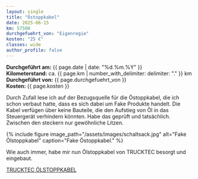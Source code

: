 ```yaml
---
layout: single
title: "Östoppkabel"
date: 2025-06-15
km: 57500
durchgefuehrt_von: "Eigenregie"
kosten: "25 €"
classes: wide
author_profile: false
---
```


**Durchgeführt am:** {{ page.date | date: "%d.%m.%Y" }}  
**Kilometerstand:** ca. {{ page.km | number_with_delimiter: delimiter: "." }} km  
**Durchgeführt von:** {{ page.durchgefuehrt_von }}  
**Kosten:** {{ page.kosten }}


Durch Zufall lese ich auf der Bezugsquelle für die Östoppkabel, die ich schon verbaut hatte, dass es sich dabei um Fake Produkte handelt.
Die Kabel verfügen über keine Bauteile, die den Aufstieg von Öl in das Steuergerät verhindern könnten. Habe das geprüft und tatsächlich. Zwischen den steckern nur gewöhnliche Litzen. 

{% include figure image_path="/assets/images/schaltsack.jpg" alt="Fake Ölstoppkabel" caption="Fake Östoppkabel." %}





Wie auch immer, habe mir nun Ölstoppkabel von TRUCKTEC besorgt und eingebaut.

[TRUCKTEC ÖLSTOPPKABEL](https://www.bandel-online.de/elektrik/sonstige-elektro-teile/oel-stop-kabel-nockenwellensensor-adapterstecker-mercedes-benz-om111-om271.html)
